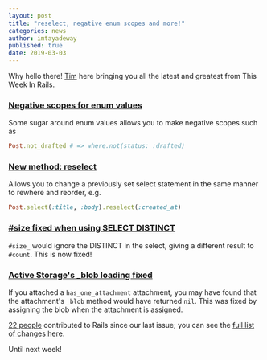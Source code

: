 ```yaml
---
layout: post
title: "reselect, negative enum scopes and more!"
categories: news
author: imtayadeway
published: true
date: 2019-03-03
---
```


Why hello there! [Tim](https://twitter.com/imtayadeway) here bringing you all the latest and greatest from This Week In Rails.

### [Negative scopes for enum values](https://github.com/rails/rails/pull/35381)

Some sugar around enum values allows you to make negative scopes such as

```ruby
Post.not_drafted # => where.not(status: :drafted)
```

### [New method: reselect](https://github.com/rails/rails/pull/33611)

Allows you to change a previously set select statement in the same manner to rewhere and reorder, e.g.

```ruby
Post.select(:title, :body).reselect(:created_at)
```

### [#size fixed when using SELECT DISTINCT](https://github.com/rails/rails/pull/35361)

`#size_` would ignore the DISTINCT in the select, giving a different result to `#count`. This is now fixed!



### [Active Storage's _blob loading fixed](https://github.com/rails/rails/pull/35412)

If you attached a `has_one_attachment` attachment, you may have found that the attachment's `_blob` method would have returned `nil`. This was fixed by assigning the blob when the attachment is assigned.

[22 people](https://contributors.rubyonrails.org/contributors/in-time-window/20190224-20190302) contributed to Rails since our last issue; you can see the [full list of changes here](https://github.com/rails/rails/compare/master@%7B2019-02-24%7D...@%7B2019-03-02%7D).

Until next week!
